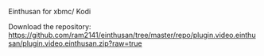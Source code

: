Einthusan for xbmc/ Kodi

Download the repository: https://github.com/ram2141/einthusan/tree/master/repo/plugin.video.einthusan/plugin.video.einthusan.zip?raw=true
